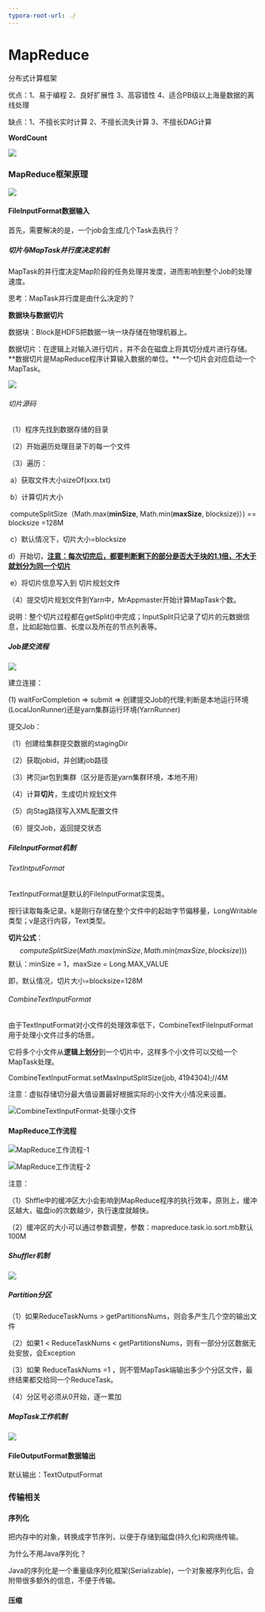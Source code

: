 ```yaml
---
typora-root-url: ./
---
```


# MapReduce

分布式计算框架

优点：1、易于编程 2、良好扩展性 3、高容错性 4、适合PB级以上海量数据的离线处理

缺点：1、不擅长实时计算 2、不擅长流失计算 3、不擅长DAG计算



**WordCount**

![](E:\github\BigDataLearning\hadoop\MapReduce\MapReduce_WordCount.png)



### MapReduce框架原理

![](E:\github\BigDataLearning\hadoop\MapReduce\MapReduce_框架原理.png)

#### FileInputFormat数据输入

首先，需要解决的是，一个job会生成几个Task去执行？

##### 切片与MapTask并行度决定机制

MapTask的并行度决定Map阶段的任务处理并发度，进而影响到整个Job的处理速度。

思考：MapTask并行度是由什么决定的？

**数据块与数据切片**

数据块：Block是HDFS把数据一块一块存储在物理机器上。

数据切片：在逻辑上对输入进行切片，并不会在磁盘上将其切分成片进行存储。**数据切片是MapReduce程序计算输入数据的单位。**一个切片会对应启动一个MapTask。

![](E:\github\BigDataLearning\hadoop\MapReduce\数据切片与MapTask并行度.png)

###### 切片源码

（1）程序先找到数据存储的目录

（2）开始遍历处理目录下的每一个文件

（3）遍历：

​	a）获取文件大小sizeOf(xxx.txt)

​	b）计算切片大小

​		computeSplitSize（Math.max(**minSize**, Math.min(**maxSize**, blocksize)）) == blocksize =128M

​	c）默认情况下，切片大小=blocksize

​	d）开始切，**<u>注意：每次切完后，都要判断剩下的部分是否大于块的1.1倍，不大于就划分为同一个切片</u>**

​	e）将切片信息写入到 切片规划文件

（4）提交切片规划文件到Yarn中，MrAppmaster开始计算MapTask个数。

说明：整个切片过程都在getSplit()中完成；InputSplit只记录了切片的元数据信息，比如起始位置、长度以及所在的节点列表等。





##### Job提交流程

![](E:\github\BigDataLearning\hadoop\MapReduce\Job提交流程.png)

建立连接：

(1) waitForCompletion => submit =>  创建提交Job的代理;判断是本地运行环境(LocalJonRunner)还是yarn集群运行环境(YarnRunner)



提交Job：

（1）创建给集群提交数据的stagingDir

（2）获取jobid，并创建job路径

（3）拷贝jar包到集群（区分是否是yarn集群环境，本地不用）

（4）计算**切片**，生成切片规划文件

（5）向Stag路径写入XML配置文件

（6）提交Job，返回提交状态



##### FileInputFormat机制

###### TextIntputFormat

TextInputFormat是默认的FileInputFormat实现类。

按行读取每条记录。k是刚行存储在整个文件中的起始字节偏移量，LongWritable类型；v是这行内容，Text类型。



**切片公式**：
$$
computeSplitSize(Math.max(minSize, Math.min(maxSize, blocksize)))
$$
默认：minSize = 1，maxSize = Long.MAX_VALUE

即，默认情况，切片大小=blocksize=128M

###### CombineTextInputFormat

由于TextInputFormat对小文件的处理效率低下，CombineTextFileInputFormat用于处理小文件过多的场景。

它将多个小文件从**逻辑上划分**到一个切片中，这样多个小文件可以交给一个MapTask处理。

CombineTextInputFormat.setMaxInputSplitSize(job, 4194304);//4M

注意：虚拟存储切分最大值设置最好根据实际的小文件大小情况来设置。

![CombineTextInputFormat-处理小文件](\CombineTextInputFormat-处理小文件.png)





#### MapReduce工作流程

![MapReduce工作流程-1](\MapReduce工作流程-1.png)

![MapReduce工作流程-2](\MapReduce工作流程-2.png)



注意：

（1）Shffle中的缓冲区大小会影响到MapReduce程序的执行效率，原则上，缓冲区越大，磁盘io的次数越少，执行速度就越快。

（2）缓冲区的大小可以通过参数调整，参数：mapreduce.task.io.sort.mb默认 100M

##### Shuffler机制

![](\Shuffler机制.png)



##### Partition分区

（1）如果ReduceTaskNums > getPartitionsNums，则会多产生几个空的输出文件

（2）如果1 < ReduceTaskNums < getPartitionsNums，则有一部分分区数据无处安放，会Exception

（3）如果 ReduceTaskNums =1 ，则不管MapTask端输出多少个分区文件，最终结果都交给同一个ReduceTask。

（4）分区号必须从0开始，逐一累加



##### MapTask工作机制

![](/MapTask工作机制.png)





#### FileOutputFormat数据输出

默认输出：TextOutputFormat







### 传输相关

#### 序列化

把内存中的对象，转换成字节序列，以便于存储到磁盘(持久化)和网络传输。

为什么不用Java序列化？

Java的序列化是一个重量级序列化框架(Serializable)，一个对象被序列化后，会附带很多额外的信息，不便于传输。



#### 压缩